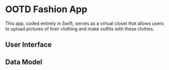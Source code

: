 # OOTD Fashion App

This app, coded entirely in Swift, serves as a virtual closet that allows users to upload pictures of their clothing and make outfits with these clothes.

## User Interface

## Data Model
